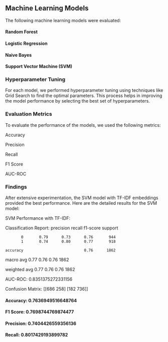 ## Machine Learning Models
The following machine learning models were evaluated:

#### Random Forest
#### Logistic Regression
#### Naive Bayes
#### Support Vector Machine (SVM)


### Hyperparameter Tuning
For each model, we performed hyperparameter tuning using techniques like Grid Search to find the optimal parameters. This process helps in improving the model performance by selecting the best set of hyperparameters.

### Evaluation Metrics
To evaluate the performance of the models, we used the following metrics:

Accuracy

Precision

Recall

F1 Score

AUC-ROC


### Findings
After extensive experimentation, the SVM model with TF-IDF embeddings provided the best performance. Here are the detailed results for the SVM model:

SVM Performance with TF-IDF:

Classification Report:
               precision    recall  f1-score   support

           0       0.79      0.73      0.76       944
           1       0.74      0.80      0.77       918

    accuracy                           0.76      1862
    
   macro avg       0.77      0.76      0.76      1862
   
weighted avg       0.77      0.76      0.76      1862


AUC-ROC: 0.8351375272331156

Confusion Matrix:
 [[686 258]
 [182 736]]

#### Accuracy: 0.7636949516648764 
#### F1 Score: 0.7698744769874477

#### Precision: 0.7404426559356136

#### Recall: 0.8017429193899782
